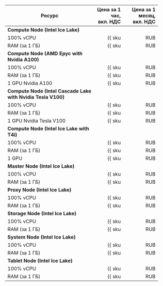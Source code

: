 | Ресурс        | Цена за 1 час,<br>вкл. НДС                           | Цена за 1 месяц,<br>вкл. НДС |
|---------------|-----------------------------------------------------:|-----------------------------:|
| **Compute Node (Intel Ice Lake)** |
| 100% vCPU     | {{ sku|RUB|yt.compute-nodes.cpu.v3|string }} | {{ sku|RUB|yt.compute-nodes.cpu.v3|month|string }} |
| RAM (за 1 ГБ) | {{ sku|RUB|yt.compute-nodes.ram.v3|string }}  | {{ sku|RUB|yt.compute-nodes.ram.v3|month|string }}  |
| **Compute Node (AMD Epyc with Nvidia A100)** |
| 100% vCPU     | {{ sku|RUB|yt.compute-nodes.cpu.gpu-standard-v3|string }} | {{ sku|RUB|yt.compute-nodes.cpu.gpu-standard-v3|month|string }} |
| RAM (за 1 ГБ) | {{ sku|RUB|yt.compute-nodes.ram.gpu-standard-v3|string }} | {{ sku|RUB|yt.compute-nodes.ram.gpu-standard-v3|month|string }} |
| 1 GPU Nvidia A100 | {{ sku|RUB|yt.compute-nodes.gpu.gpu-standard-v3|string }} | {{ sku|RUB|yt.compute-nodes.gpu.gpu-standard-v3|month|string }} |
| **Compute Node (Intel Cascade Lake with Nvidia Tesla V100)**|
| 100% vCPU     | {{ sku|RUB|yt.compute-nodes.cpu.gpu-standard-v2|string }} | {{ sku|RUB|yt.compute-nodes.cpu.gpu-standard-v2|month|string }} |
| RAM (за 1 ГБ) | {{ sku|RUB|yt.compute-nodes.ram.gpu-standard-v2|string }} | {{ sku|RUB|yt.compute-nodes.ram.gpu-standard-v2|month|string }} |
| 1 GPU Nvidia Tesla V100 | {{ sku|RUB|yt.compute-nodes.gpu.gpu-standard-v2|string }} | {{ sku|RUB|yt.compute-nodes.gpu.gpu-standard-v2|month|string }} |
| **Compute Node (Intel Ice Lake with T4i)** |
| 100% vCPU     | {{ sku|RUB|yt.compute-nodes.cpu.gpu-standard-t4i|string }} | {{ sku|RUB|yt.compute-nodes.cpu.gpu-standard-t4i|month|string }} |
| RAM (за 1 ГБ) | {{ sku|RUB|yt.compute-nodes.ram.gpu-standard-t4i|string }} | {{ sku|RUB|yt.compute-nodes.ram.gpu-standard-t4i|month|string }} |
| 1 GPU | {{ sku|RUB|yt.compute-nodes.gpu.gpu-standard-t4i|string }} | {{ sku|RUB|yt.compute-nodes.gpu.gpu-standard-t4i|month|string }} |
| **Master Node (Intel Ice Lake)** |
| 100% vCPU     | {{ sku|RUB|yt.master-nodes.cpu.v3|string }} | {{ sku|RUB|yt.master-nodes.cpu.v3|month|string }} |
| RAM (за 1 ГБ) | {{ sku|RUB|yt.master-nodes.ram.v3|string }}  | {{ sku|RUB|yt.master-nodes.ram.v3|month|string }}  |
| **Proxy Node (Intel Ice Lake)** |
| 100% vCPU     | {{ sku|RUB|yt.proxy-nodes.cpu.v3|string }} | {{ sku|RUB|yt.proxy-nodes.cpu.v3|month|string }} |
| RAM (за 1 ГБ) | {{ sku|RUB|yt.proxy-nodes.ram.v3|string }}  | {{ sku|RUB|yt.proxy-nodes.ram.v3|month|string }}  |
| **Storage Node (Intel Ice Lake)** |
| 100% vCPU     | {{ sku|RUB|yt.storage-nodes.cpu.v3|string }} | {{ sku|RUB|yt.storage-nodes.cpu.v3|month|string }} |
| RAM (за 1 ГБ) | {{ sku|RUB|yt.storage-nodes.ram.v3|string }}  | {{ sku|RUB|yt.storage-nodes.ram.v3|month|string }}  |
| **System Node (Intel Ice Lake)** |
| 100% vCPU     | {{ sku|RUB|yt.system-nodes.cpu.v3|string }} | {{ sku|RUB|yt.system-nodes.cpu.v3|month|string }} |
| RAM (за 1 ГБ) | {{ sku|RUB|yt.system-nodes.ram.v3|string }}  | {{ sku|RUB|yt.system-nodes.ram.v3|month|string }}  |
| **Tablet Node (Intel Ice Lake)** |
| 100% vCPU     | {{ sku|RUB|yt.tablet-nodes.cpu.v3|string }} | {{ sku|RUB|yt.tablet-nodes.cpu.v3|month|string }} |
| RAM (за 1 ГБ) | {{ sku|RUB|yt.tablet-nodes.ram.v3|string }}  | {{ sku|RUB|yt.tablet-nodes.ram.v3|month|string }}  |